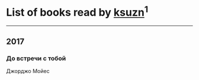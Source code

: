 # List of books read by [ksuzn](https://www.facebook.com/app_scoped_user_id/1187171844676492/)<sup>1</sup>
---

## 2017

### До встречи с тобой
Джорджо Мойес



